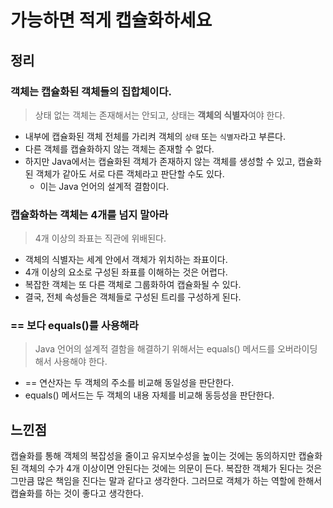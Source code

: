 # 가능하면 적게 캡슐화하세요
## 정리
### 객체는 캡슐화된 객체들의 집합체이다.
> 상태 없는 객체는 존재해서는 안되고, 상태는 **객체의 식별자**여야 한다.
- 내부에 캡슐화된 객체 전체를 가리켜 객체의 `상태` 또는 `식별자`라고 부른다.
- 다른 객체를 캡슐화하지 않는 객체는 존재할 수 없다.
- 하지만 Java에서는 캡슐화된 객체가 존재하지 않는 객체를 생성할 수 있고, 캡슐화된 객체가 같아도 서로 다른 객체라고 판단할 수도 있다.
  - 이는 Java 언어의 설계적 결함이다.
### 캡슐화하는 객체는 4개를 넘지 말아라
> 4개 이상의 좌표는 직관에 위배된다.
- 객체의 식별자는 세계 안에서 객체가 위치하는 좌표이다.
- 4개 이상의 요소로 구성된 좌표를 이해하는 것은 어렵다.
- 복잡한 객체는 또 다른 객체로 그룹화하여 캡슐화될 수 있다.
- 결국, 전체 속성들은 객체들로 구성된 트리를 구성하게 된다.
### == 보다 equals()를 사용해라
> Java 언어의 설계적 결함을 해결하기 위해서는 equals() 메서드를 오버라이딩해서 사용해야 한다.
- == 연산자는 두 객체의 주소를 비교해 동일성을 판단한다.
- equals() 메서드는 두 객체의 내용 자체를 비교해 동등성을 판단한다.
## 느낀점
캡슐화를 통해 객체의 복잡성을 줄이고 유지보수성을 높이는 것에는 동의하지만 캡슐화된 객체의 수가 4개 이상이면 안된다는 것에는 의문이 든다.
복잡한 객체가 된다는 것은 그만큼 많은 책임을 진다는 말과 같다고 생각한다.
그러므로 객체가 하는 역할에 한해서 캡슐화를 하는 것이 좋다고 생각한다.